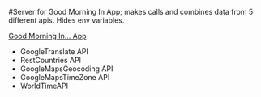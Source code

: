 #Server for Good Morning In App; makes calls and combines data from 5 different apis. Hides env variables. 

[Good Morning In... App](https://devlewis.github.io/GoodMorningApp/)

- GoogleTranslate API 
- RestCountries API
- GoogleMapsGeocoding API 
- GoogleMapsTimeZone API
- WorldTimeAPI 
